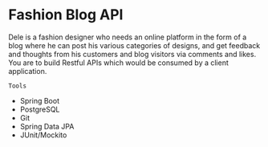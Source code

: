 Fashion Blog API
==================


Dele is a fashion designer who needs an online platform in the form of a blog where he can post his various categories of designs, 
and get feedback and thoughts from his customers and blog visitors via comments and likes. 
You are to build Restful APIs which would be consumed by a client application.

    Tools
  - Spring Boot
  - PostgreSQL
  - Git
  - Spring Data JPA
  - JUnit/Mockito
